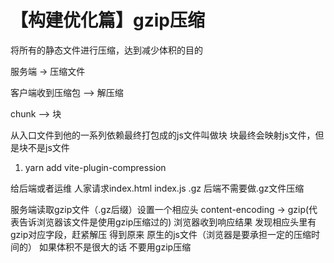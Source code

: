 # 【构建优化篇】gzip压缩
将所有的静态文件进行压缩，达到减少体积的目的

服务端 -> 压缩文件

客户端收到压缩包 --> 解压缩

chunk --> 块

从入口文件到他的一系列依赖最终打包成的js文件叫做块
块最终会映射js文件，但是块不是js文件

1. yarn add vite-plugin-compression

给后端或者运维
人家请求index.html index.js .gz 后端不需要做.gz文件压缩

服务端读取gzip文件（.gz后缀）设置一个相应头 content-encoding -> gzip(代表告诉浏览器该文件是使用gzip压缩过的)
浏览器收到响应结果 发现相应头里有gzip对应字段，赶紧解压 得到原来 原生的js文件（浏览器是要承担一定的压缩时间的）
如果体积不是很大的话 不要用gzip压缩

